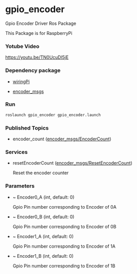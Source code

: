 # gpio_encoder

Gpio Encoder Driver Ros Package

This Package is for RaspberryPi

### Yotube Video

https://youtu.be/TN0UcuDl5jE

### Dependency package
- [wiringPi](http://wiringpi.com/download-and-install/)

- [encoder_msgs](https://github.com/PigeonSensei/pigeon_encoder_driver/tree/master/encoder_msgs)

### Run

```bash
roslaunch gpio_encoder gpio_encoder.launch
```

### Published Topics

- encoder_count ([encoder_msgs/EncoderCount](https://github.com/PigeonSensei/pigeon_encoder_driver/blob/master/encoder_msgs/msg/EncoderCount.msg))

### Services
- resetEncoderCount ([encoder_msgs/ResetEncoderCount](https://github.com/PigeonSensei/pigeon_encoder_driver/blob/master/encoder_msgs/srv/ResetEncoderCount.srv))

  Reset the encoder counter

### Parameters

- ~ Encoder0_A (int, default: 0)

  Gpio Pin number corresponding to Encoder of 0A
  
- ~ Encoder0_B (int, default: 0)

  Gpio Pin number corresponding to Encoder of 0B

- ~ Encoder1_A (int, default: 0)

  Gpio Pin number corresponding to Encoder of 1A
  
- ~ Encoder1_B (int, default: 0)

  Gpio Pin number corresponding to Encoder of 1B
  
  
